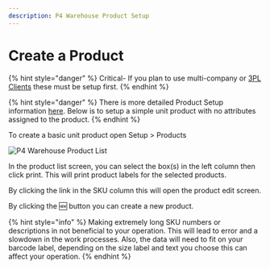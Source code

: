 ```yaml
---
description: P4 Warehouse Product Setup
---
```


# Create a Product

{% hint style="danger" %}
Critical- If you plan to use multi-company or [3PL Clients](broken-reference) these must be setup first.
{% endhint %}

{% hint style="danger" %}
There is more detailed Product Setup information [here](broken-reference). Below is to setup a simple unit product with no attributes assigned to the product.
{% endhint %}

To create a basic unit product open Setup > Products

![P4 Warehouse Product List](broken-reference)

In the product list screen, you can select the box(s) in the left column then click print. This will print product labels for the selected products.

By clicking the link in the SKU column this will open the product edit screen.

By clicking the :new: button you can create a new product.

{% hint style="info" %}
Making extremely long SKU numbers or descriptions in not beneficial to your operation. This will lead to error and a slowdown in the work processes. Also, the data will need to fit on your barcode label, depending on the size label and text you choose this can affect your operation.
{% endhint %}
